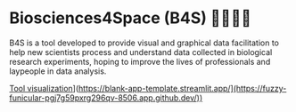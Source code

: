 # Biosciences4Space (B4S) 🐁🌱🦠🚀

B4S is a tool developed to provide visual and graphical data facilitation to help new scientists process and understand data collected in biological research experiments, hoping to improve the lives of professionals and laypeople in data analysis.

[Tool visualization]([https://static.streamlit.io/badges/streamlit_badge_black_white.svg)](https://blank-app-template.streamlit.app/](https://fuzzy-funicular-pgj7g59pxrg296qv-8506.app.github.dev/))
